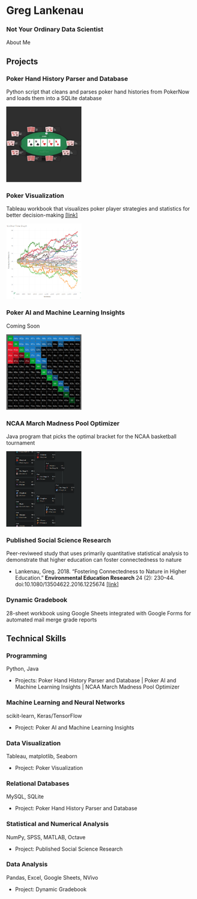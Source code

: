# Greg Lankenau  
### Not Your Ordinary Data Scientist
About Me
## Projects
### Poker Hand History Parser and Database
Python script that cleans and parses poker hand histories from PokerNow and loads them into a SQLite database  
  
<img src="./poker.png" alt="Poker screenshot" width="200" height="200">

### Poker Visualization
Tableau workbook that visualizes poker player strategies and statistics for better decision-making [[link]](https://public.tableau.com/app/profile/greg4796/viz/RebuyClub/WelcometotheRebuyClub)  

<img src="./tableau-running.png" alt="Tableau screenshot" width="200" height="200">

### Poker AI and Machine Learning Insights
Coming Soon  

<img src="./range.png" alt="Starting hands screenshot" width="200" height="200">

### NCAA March Madness Pool Optimizer
Java program that picks the optimal bracket for the NCAA basketball tournament

<img src="./bracket-small.png" alt="NCAA bracket screenshot" width="200" height="200">

### Published Social Science Research
Peer-reviweed study that uses primarily quantitative statistical analysis to demonstrate that higher education can foster connectedness to nature  
* Lankenau, Greg. 2018. “Fostering Connectedness to Nature in Higher Education.” **Environmental Education Research** 24 (2): 230–44. doi:10.1080/13504622.2016.1225674 [[link]](https://doi.org/10.1080/13504622.2016.1225674)
### Dynamic Gradebook
28-sheet workbook using Google Sheets integrated with Google Forms for automated mail merge grade reports
## Technical Skills
### Programming
Python, Java  
* Projects: Poker Hand History Parser and Database | Poker AI and Machine Learning Insights | NCAA March Madness Pool Optimizer
### Machine Learning and Neural Networks
scikit-learn, Keras/TensorFlow  
* Project: Poker AI and Machine Learning Insights
### Data Visualization
Tableau, matplotlib, Seaborn  
* Project: Poker Visualization
### Relational Databases
MySQL, SQLite  
* Project: Poker Hand History Parser and Database
### Statistical and Numerical Analysis
NumPy, SPSS, MATLAB, Octave  
* Project: Published Social Science Research
### Data Analysis
Pandas, Excel, Google Sheets, NVivo  
* Project: Dynamic Gradebook
